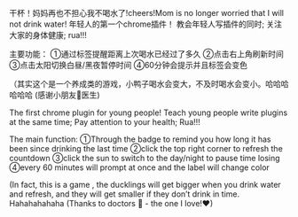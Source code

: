 
干杯！妈妈再也不担心我不喝水了!cheers!Mom is no longer worried that I will not drink water!
年轻人的第一个chrome插件！
教会年轻人写插件的同时;
关注大家的身体健康;
rua!!!

主要功能：
①通过标签提醒距离上次喝水已经过了多久
②点击右上角刷新时间
③点击太阳切换白昼/黑夜暂停时间
④60分钟会提示并且标签会变色

（其实这个是一个养成类的游戏，小鸭子喝水会变大，不及时喝水会变小。哈哈哈哈哈哈
(感谢小朋友🐏医生)

The first chrome plugin for young people!
Teach young people write plugins at the same time;
Pay attention to your health;
Rua!!!

The main function:
①Through the badge to remind you how long it has been since drinking the last time
②click the top right corner to refresh the countdown
③click the sun to switch to the day/night to pause time losing
④every 60 minutes will prompt at once and the label will change color

(In fact, this is a game , the ducklings will get bigger when you drink water and refresh, and they will get smaller if they don’t drink in time. Hahahahahaha
(Thanks to doctors 🐏 - the one I love!❤)
